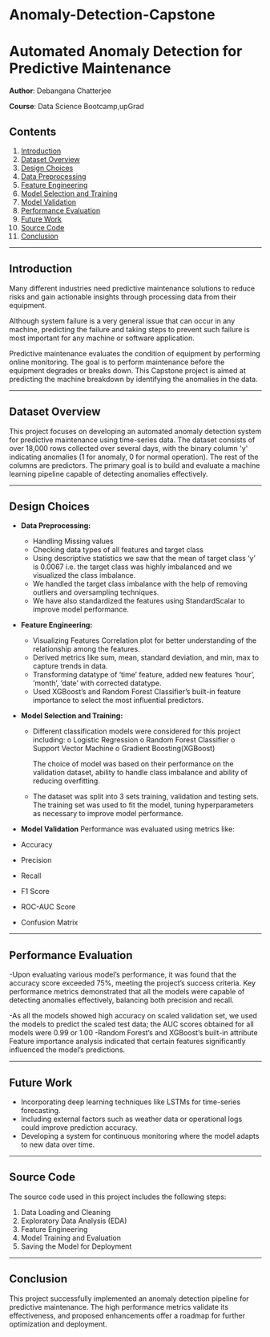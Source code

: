 # Anomaly-Detection-Capstone
# Automated Anomaly Detection for Predictive Maintenance
**Author**: Debangana Chatterjee

**Course**: Data Science Bootcamp,upGrad

## Contents
1. [Introduction](#introduction)
2. [Dataset Overview](#dataset-overview)
3. [Design Choices](#design-choices)
4. [Data Preprocessing](##data-preprocessing)
5. [Feature Engineering](##feature-engineering)
6. [Model Selection and Training](##model-selection-and-training)
7. [Model Validation](##model-validation)
8. [Performance Evaluation](#performance-evaluation)
9. [Future Work](#future-work)
10. [Source Code](#source-code)
11. [Conclusion](#conclusion)

---

## Introduction
Many different industries need predictive maintenance solutions to reduce risks and gain actionable insights through processing data from their equipment.

Although system failure is a very general issue that can occur in any machine, predicting the failure and taking steps to prevent such failure is most important for any machine or software application.

Predictive maintenance evaluates the condition of equipment by performing online monitoring. The goal is to perform maintenance before the equipment degrades or breaks down.
This Capstone project is aimed at predicting the machine breakdown by identifying the anomalies in the data.

---

## Dataset Overview

This project focuses on developing an automated anomaly detection system for predictive maintenance using time-series data. The dataset consists of over 18,000 rows collected over several days, with the binary column 'y' indicating anomalies (1 for anomaly, 0 for normal operation). The rest of the columns are predictors. The primary goal is to build and evaluate a machine learning pipeline capable of detecting anomalies effectively.

---

## Design Choices
- **Data Preprocessing:**
  -	Handling Missing values
  -	Checking data types of all features and target class 
  - Using descriptive statistics we saw that the mean of target class ‘y’ is 0.0067 i.e. the target class was highly imbalanced and we visualized the class imbalance. 
  -	We handled the target class imbalance with the help of removing outliers and oversampling techniques.
  -	We have also standardized the features using StandardScalar to improve model performance.


- **Feature Engineering:**
  -	Visualizing Features Correlation plot for better understanding of the relationship among the features.
  -	Derived metrics like sum, mean, standard deviation, and min, max to capture trends in data.
  -	Transforming datatype of ‘time’ feature, added new features ‘hour’, ’month’, ’date’ with corrected datatype.
  -	Used XGBoost’s and Random Forest Classifier’s built-in feature importance to select the most influential predictors.


- **Model Selection and Training:**
  -	Different classification models were considered for this project including:
      o	Logistic Regression
      o	Random Forest Classifier
      o	Support Vector Machine
      o	Gradient Boosting(XGBoost)
   	
    The choice of model was based on their performance on the validation dataset, ability to handle class imbalance and ability of reducing overfitting.
   	
  - The dataset was split into 3 sets training, validation and testing sets. The training set was used to fit the model, tuning hyperparameters as necessary to improve model performance.


- **Model Validation**
Performance was evaluated using metrics like:
- Accuracy
- Precision
- Recall
- F1 Score
- ROC-AUC Score
- Confusion Matrix

---

## Performance Evaluation
-Upon evaluating various model’s performance, it was found that the accuracy score exceeded 75%, meeting the project’s success criteria. 
 Key performance metrics demonstrated that all the models were capable of detecting anomalies effectively, balancing both precision and recall.
 
-As all the models showed high accuracy on scaled validation set, we used the models to predict the scaled test data; the AUC scores obtained for all models were 0.99 or 1.00
-Random Forest’s and XGBoost’s built-in attribute Feature importance analysis indicated that certain features significantly influenced the model’s predictions.


---

## Future Work
- Incorporating deep learning techniques like LSTMs for time-series forecasting.
-	Including external factors such as weather data or operational logs could improve prediction accuracy.
-	Developing a system for continuous monitoring where the model adapts to new data over time.

---

## Source Code
The source code used in this project includes the following steps:
1. Data Loading and Cleaning
2. Exploratory Data Analysis (EDA)
3. Feature Engineering
4. Model Training and Evaluation
5. Saving the Model for Deployment

---

## Conclusion
This project successfully implemented an anomaly detection pipeline for predictive maintenance. The high performance metrics validate its effectiveness, and proposed enhancements offer a roadmap for further optimization and deployment.
